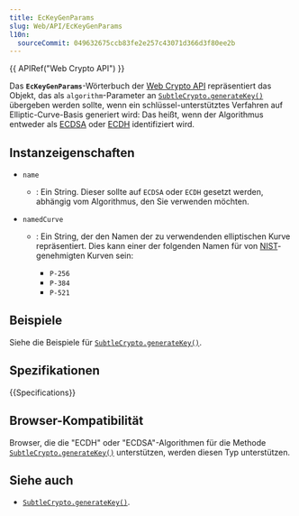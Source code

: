 ```yaml
---
title: EcKeyGenParams
slug: Web/API/EcKeyGenParams
l10n:
  sourceCommit: 049632675ccb83fe2e257c43071d366d3f80ee2b
---
```


{{ APIRef("Web Crypto API") }}

Das **`EcKeyGenParams`**-Wörterbuch der [Web Crypto API](/de/docs/Web/API/Web_Crypto_API) repräsentiert das Objekt, das als `algorithm`-Parameter an [`SubtleCrypto.generateKey()`](/de/docs/Web/API/SubtleCrypto/generateKey) übergeben werden sollte, wenn ein schlüssel-unterstütztes Verfahren auf Elliptic-Curve-Basis generiert wird: Das heißt, wenn der Algorithmus entweder als [ECDSA](/de/docs/Web/API/SubtleCrypto/sign#ecdsa) oder [ECDH](/de/docs/Web/API/SubtleCrypto/deriveKey#ecdh) identifiziert wird.

## Instanzeigenschaften

- `name`
  - : Ein String. Dieser sollte auf `ECDSA` oder `ECDH` gesetzt werden, abhängig vom Algorithmus, den Sie verwenden möchten.
- `namedCurve`

  - : Ein String, der den Namen der zu verwendenden elliptischen Kurve repräsentiert. Dies kann einer der folgenden Namen für von [NIST](https://www.nist.gov/)-genehmigten Kurven sein:

    - `P-256`
    - `P-384`
    - `P-521`

## Beispiele

Siehe die Beispiele für [`SubtleCrypto.generateKey()`](/de/docs/Web/API/SubtleCrypto/generateKey).

## Spezifikationen

{{Specifications}}

## Browser-Kompatibilität

Browser, die die "ECDH" oder "ECDSA"-Algorithmen für die Methode [`SubtleCrypto.generateKey()`](/de/docs/Web/API/SubtleCrypto/generateKey) unterstützen, werden diesen Typ unterstützen.

## Siehe auch

- [`SubtleCrypto.generateKey()`](/de/docs/Web/API/SubtleCrypto/generateKey).

